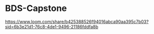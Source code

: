 # BDS-Capstone
https://www.loom.com/share/b425388526f94016abca90aa395c7b03?sid=6b3e21d1-76c8-4de1-9496-21186fddfa8b
